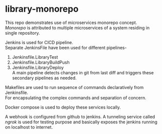 # library-monorepo
This repo demonstrates use of microservices monorepo concept.  
*Monorepo* is attributed to multiple microservices of a system residing in single repository.  
  
Jenkins is used for CICD pipeline.  
Separate JenkinsFile have been used for different pipelines-
1. Jenkinsfile.LibraryTest   
2. Jenkinsfile.LibraryBuildPush  
3. Jenkinsfile.LibraryDeploy  
A main pipeline detects changes in git from last diff and triggers these secondary pipelines as needed.

Makefiles are used to run sequence of commands declaratively from Jenkinsfile.  
For encapsulating the complex commands and separation of concern.  
  
Docker compose is used to deploy these services locally.  

A webhook is configured from github to jenkins.
A tunneling service called *ngrok* is used for testing purpose and basically exposes the jenkins running on localhost to internet.

